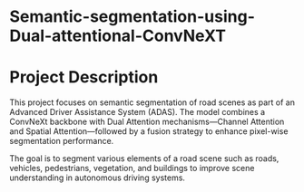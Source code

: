 # Semantic-segmentation-using-Dual-attentional-ConvNeXT
# Project Description
This project focuses on semantic segmentation of road scenes as part of an Advanced Driver Assistance System (ADAS). The model combines a ConvNeXt backbone with Dual Attention mechanisms—Channel Attention and Spatial Attention—followed by a fusion strategy to enhance pixel-wise segmentation performance.

The goal is to segment various elements of a road scene such as roads, vehicles, pedestrians, vegetation, and buildings to improve scene understanding in autonomous driving systems.

